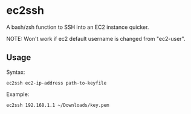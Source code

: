 # ec2ssh

A bash/zsh function to SSH into an EC2 instance quicker.

NOTE: Won't work if ec2 default username is changed from "ec2-user".

## Usage

Syntax:

```
ec2ssh ec2-ip-address path-to-keyfile
```

Example:

```
ec2ssh 192.168.1.1 ~/Downloads/key.pem
```
